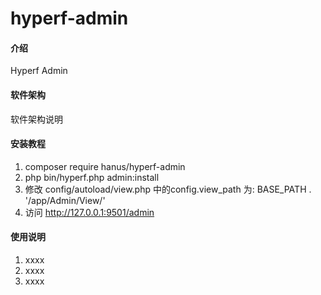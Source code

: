 # hyperf-admin

#### 介绍
Hyperf Admin

#### 软件架构
软件架构说明


#### 安装教程

1.  composer require hanus/hyperf-admin
2.  php bin/hyperf.php admin:install
3.  修改 config/autoload/view.php 中的config.view_path 为: BASE_PATH . '/app/Admin/View/'
4.  访问 http://127.0.0.1:9501/admin

#### 使用说明

1.  xxxx
2.  xxxx
3.  xxxx



